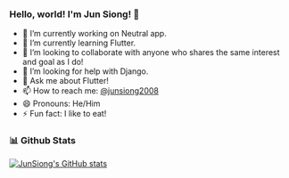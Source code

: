 ### Hello, world! I'm Jun Siong! 👋

- 🔭 I’m currently working on Neutral app.
- 🌱 I’m currently learning Flutter.
- 👯 I’m looking to collaborate with anyone who shares the same interest and goal as I do!
- 🤔 I’m looking for help with Django.
- 💬 Ask me about Flutter!
- 📫 How to reach me: <a href="https://twitter.com/junsiong2008">@junsiong2008</a>
- 😄 Pronouns: He/Him
- ⚡ Fun fact: I like to eat!  


### 📊 Github Stats
[![JunSiong's GitHub stats](https://github-readme-stats.vercel.app/api?username=junsiong2008)](https://github.com/junsiong2008/github-readme-stats)
